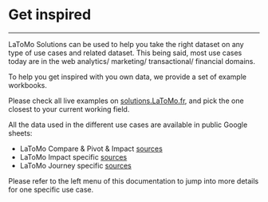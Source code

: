 # Get inspired

------------------

LaToMo Solutions can be used to help you take the right dataset on any type of use cases and related dataset.
This being said, most use cases today are in the web analytics/ marketing/ transactional/ financial domains.

To help you get inspired with you own data, we provide a set of example workbooks.

Please check all live examples on [solutions.LaToMo.fr](http://solutions.LaToMo.fr/), and pick the one closest to your current working field.

All the data used in the different use cases are available in public Google sheets:
* LaToMo Compare & Pivot & Impact [sources](https://docs.google.com/spreadsheets/d/1bNEeqm5CfpPmYPr_t4ff1xcJkSBKoVvwJd4vKB0sDzs/edit#gid=0)
* LaToMo Impact specific [sources](https://docs.google.com/spreadsheets/d/1VJJ2j5ldrSfvLQatd9SAikIJX_2dhBgDCjkdX_oUgB4/edit#gid=0)
* LaToMo Journey specific [sources](https://docs.google.com/spreadsheets/d/1Z2JovUx_q7uLR2iy_fukiJWpIrA1o5wfvfnaHQUgBE4/edit#gid=0)

Please refer to the left menu of this documentation to jump into more details for one specific use case.
